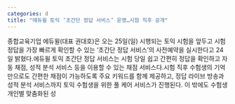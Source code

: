 ```yaml
---
categories: d
title: "에듀윌 토익 ‘초간단 정답 서비스’ 운영…시험 직후 공개"
---
```

종합교육기업 에듀윌(대표 권대호)은 오는 25일(일) 시행되는 토익 시험을 앞두고 시험 정답을 가장 빠르게 확인할 수 있는 ‘초간단 정답 서비스’의 사전예약을 실시한다고 24일 밝혔다.에듀윌 토익 초간단 정답 서비스는 시험 당일 쉽고 간편히 정답을 확인하고 자동 채점, 성적 분석 서비스 등을 이용할 수 있는 채점 서비스다.시험 직후 수험생의 기억만으로도 간편한 채점이 가능하도록 주요 키워드를 함께 제공하고, 정답 라이브 방송과 성적 분석 서비스까지 토익 수험생을 위한 풀 케어 서비스가 진행된다. 이 밖에도 수험생 개인별 맞춤화된 성